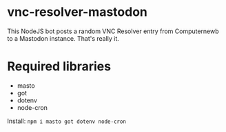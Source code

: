 # vnc-resolver-mastodon
This NodeJS bot posts a random VNC Resolver entry from Computernewb to a Mastodon instance. That's really it.

# Required libraries
- masto
- got
- dotenv
- node-cron

Install: `npm i masto got dotenv node-cron`
